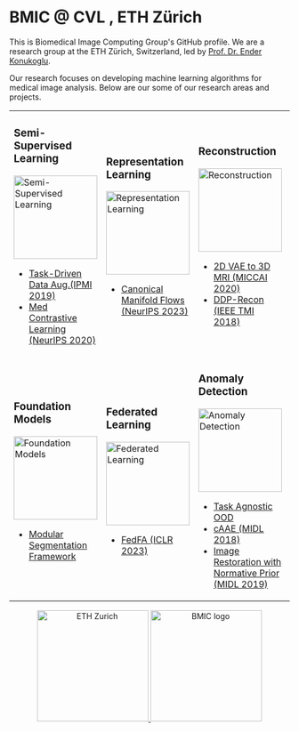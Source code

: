 # BMIC @ CVL , ETH Zürich
This is Biomedical Image Computing Group's GitHub profile. We are a research group at the ETH Zürich, Switzerland, led by [Prof. Dr. Ender Konukoglu](https://people.ee.ethz.ch/~kender/).

Our research focuses on developing machine learning algorithms for medical image analysis. Below are our some of our research areas and projects.

<table>
    <tr>
        <td>
            <h3>Semi-Supervised Learning</h3>
            <img src="https://iili.io/2CnUV8g.png" alt="Semi-Supervised Learning" width="150"/>
            <ul>
                <li><a href="https://github.com/BMIC-ETH/task_driven_data_augmentation">Task-Driven Data Aug.(IPMI 2019)</a></li>
                <li><a href="https://github.com/BMIC-ETH/domain_specific_cl">Med Contrastive Learning (NeurIPS 2020)</a></li>
            </ul>
        </td>
        <td>
            <h3>Representation Learning</h3>
            <img src="https://iili.io/2CnUX9a.png" alt="Representation Learning" width="150"/>
            <ul>
                <li><a href="https://github.com/BMIC-ETH/cmf?tab=readme-ov-file">Canonical Manifold Flows (NeurIPS 2023)</a></li>
            </ul>
        </td>
        <td>
            <h3>Reconstruction</h3>
            <img src="https://iili.io/2CnUhAJ.png" alt="Reconstruction" width="150"/>
            <ul>
                <li><a href="https://github.com/BMIC-ETH/slices-to-3d-brain-vae">2D VAE to 3D MRI (MICCAI 2020)</a></li>
                <li><a href="https://github.com/BMIC-ETH/ddp_recon">DDP-Recon (IEEE TMI 2018)</a></li>
            </ul>
        </td>
        <td>
            <h3>Human-AI Collaboration</h3>
            <img src="https://iili.io/2CnUGF1.png" alt="Human-AI Collaboration" width="150"/>
            <ul>
                <li><a href="https://github.com/BMIC-ETH/aucoc_loss">AUCOC (NeurIPS 2023)</a></li>
                <li><a href="https://github.com/BMIC-ETH/alm-dnn">ALM-DNN (NeurIPS 2021)</a></li>
                <li><a href="https://github.com/BMIC-ETH/Mem3D">Mem3D (MedIA)</a></li>
            </ul>
        </td>
    </tr>
    <tr>
        <td>
            <h3>Foundation Models</h3>
            <img src="https://iili.io/2CnUYwx.md.png" alt="Foundation Models" width="150"/>
            <ul>
                <li><a href="https://github.com/BMIC-ETH/Foundation-Models-for-Medical-Imagery">Modular Segmentation Framework</a></li>
            </ul>
        </td>
        <td>
            <h3>Federated Learning</h3>
            <img src="https://iili.io/2CnU7uj.png" alt="Federated Learning" width="150"/>
            <ul>
                <li><a href="https://github.com/BMIC-ETH/FedFA">FedFA (ICLR 2023)</a></li>
            </ul>
        </td>
        <td>
            <h3>Anomaly Detection</h3>
            <img src="https://iili.io/2CnUlnV.png" alt="Anomaly Detection" width="150"/>
            <ul>
                <li><a href="https://github.com/BMIC-ETH/task_agnostic_ood">Task Agnostic OOD</a></li>
                <li><a href="https://github.com/BMIC-ETH/cAAE">cAAE (MIDL 2018)</a></li>
                <li><a href="https://github.com/BMIC-ETH/Unsupervised-Lesion-Detection-via-Image-Restoration-with-a-Normative-Prior">Image Restoration with Normative Prior (MIDL 2019)</a></li>
            </ul>
        </td>
        <td>
            <h3>Computer-Aided Surgery</h3>
            <img src="https://iili.io/2CnU0MB.png" alt="Computer-Aided Surgery" width="150"/>
            <ul>
                <li><a href="https://link.springer.com/chapter/10.1007/978-3-031-34048-2_9">Neurosurgical Guidance (IPMI 2023)</a></li>
            </ul>
        </td>
    </tr>
</table>

<p align="center">
    <a href="http://ethz.ch">
        <img src="https://i.ibb.co/Rjvbjdv/eth-logo-kurz-pos.png" alt="ETH Zurich" width="200"/>
    </a>
    <a href="https://bmic.ee.ethz.ch">
        <img src="https://i.ibb.co/F7HpCGP/BMIC-LETTERS.jpg" alt="BMIC logo" width="200"/>
    </a>
</p>